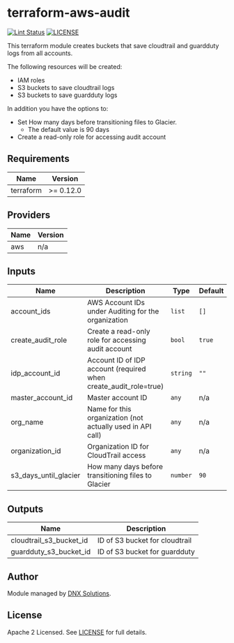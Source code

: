 # terraform-aws-audit

[![Lint Status](https://github.com/DNXLabs/terraform-aws-audit/workflows/Lint/badge.svg)](https://github.com/DNXLabs/terraform-aws-audit/actions)
[![LICENSE](https://img.shields.io/github/license/DNXLabs/terraform-aws-audit)](https://github.com/DNXLabs/terraform-aws-audit/blob/master/LICENSE)

This terraform module creates buckets that save cloudtrail and guardduty logs from all accounts.

The following resources will be created:

- IAM roles
- S3 buckets to save cloudtrail logs
- S3 buckets to save guardduty logs

In addition you have the options to:

 - Set How many days before transitioning files to Glacier.
   - The default value is 90 days
 - Create a read-only role for accessing audit account


<!--- BEGIN_TF_DOCS --->

## Requirements

| Name | Version |
|------|---------|
| terraform | >= 0.12.0 |

## Providers

| Name | Version |
|------|---------|
| aws | n/a |

## Inputs

| Name | Description | Type | Default | Required |
|------|-------------|------|---------|:--------:|
| account\_ids | AWS Account IDs under Auditing for the organization | `list` | `[]` | no |
| create\_audit\_role | Create a read-only role for accessing audit account | `bool` | `true` | no |
| idp\_account\_id | Account ID of IDP account (required when create\_audit\_role=true) | `string` | `""` | no |
| master\_account\_id | Master account ID | `any` | n/a | yes |
| org\_name | Name for this organization (not actually used in API call) | `any` | n/a | yes |
| organization\_id | Organization ID for CloudTrail access | `any` | n/a | yes |
| s3\_days\_until\_glacier | How many days before transitioning files to Glacier | `number` | `90` | no |

## Outputs

| Name | Description |
|------|-------------|
| cloudtrail\_s3\_bucket\_id | ID of S3 bucket for cloudtrail |
| guardduty\_s3\_bucket\_id | ID of S3 bucket for guardduty |

<!--- END_TF_DOCS --->

## Author

Module managed by [DNX Solutions](https://github.com/DNXLabs).

## License

Apache 2 Licensed. See [LICENSE](https://github.com/DNXLabs/terraform-aws-audit/blob/master/LICENSE) for full details.

